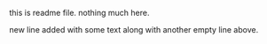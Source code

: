 this is readme file. nothing much here.

new line added with some text along with another empty line above.
